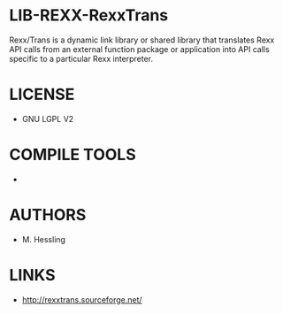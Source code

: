 LIB-REXX-RexxTrans
==================

Rexx/Trans is a dynamic link library or shared library that translates Rexx API calls from an external function package or application into API calls specific to a particular Rexx interpreter. 

LICENSE
===============
* GNU LGPL V2

COMPILE TOOLS
===============
* 
 
AUTHORS
===============
* M. Hessling

LINKS
===============
* http://rexxtrans.sourceforge.net/
